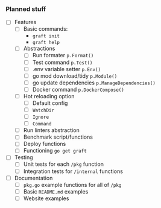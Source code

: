 ### Planned stuff

- [ ] Features
    - [ ] Basic commands:
      - `graft init`
      - `graft help`
    - [ ] Abstractions
      - [ ] Run formater `p.Format()`
      - [ ] Test command `p.Test()`
      - [ ] .env variable setter `p.Env()`
      - [ ] go mod download/tidy `p.Module()` 
      - [ ] go update dependencies `p.ManageDependencies()`
      - [ ] Docker command `p.DockerCompose()`
    - [ ] Hot reloading option
      - [ ] Default config
      - [ ] `WatchDir`
      - [ ] `Ignore`
      - [ ] `Command`
    - [ ] Run linters abstraction
    - [ ] Benchmark script/functions
    - [ ] Deploy functions
    - [ ] Functioning `go get graft`
- [ ] Testing
    - [ ] Unit tests for each `/pkg` function
    - [ ] Integration tests for `/internal` functions
- [ ] Documentation
    - [ ] `pkg.go` example functions for all of `/pkg`
    - [ ] Basic `README.md` examples
    - [ ] Website examples